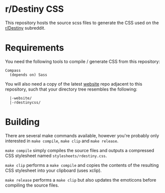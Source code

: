# r/Destiny CSS

This repository hosts the source scss files to generate the CSS used on the [r/Destiny](https://www.reddit.com/r/destiny) subreddit.

# Requirements

You need the following tools to compile / generate CSS from this repository:
```
Compass
  (depends on) Sass
```

You will also need a copy of the latest [website](https://github.com/destinygg/website) repo adjacent to this repository, such that your directory tree resembles the following:

```
  |-website/
  |-rdestinycss/
```

# Building

There are several make commands available, however you're probably only interested in `make compile`, `make clip` and `make release`.

`make compile` simply compiles the source files and outputs a compressed CSS stylesheet named `stylesheets/rdestiny.css`.

`make clip` performs a `make compile` and copies the contents of the resulting CSS stylesheet into your clipboard (uses xclip).

`make release` performs a `make clip` but also updates the emoticons before compiling the source files.
